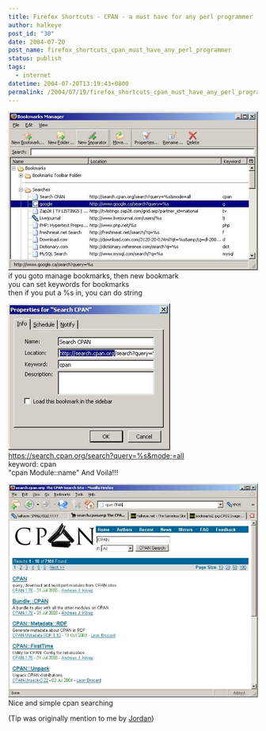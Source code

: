 ```yaml
---
title: Firefox Shortcuts - CPAN - a must have for any perl programmer
author: halkeye
post_id: "30"
date: 2004-07-20
post_name: firefox_shortcuts_cpan_must_have_any_perl_programmer
status: publish
tags:
  - internet
datetime: 2004-07-20T13:19:43+0800
permalink: /2004/07/19/firefox_shortcuts_cpan_must_have_any_perl_programmer/index.html
---
```


![](bookmarks1.jpg)  
if you goto manage bookmarks, then new bookmark  
you can set keywords for bookmarks  
then if you put a %s in, you can do  string

![](bookmarks2.jpg)  
https://search.cpan.org/search?query=%s&mode;=all  
keyword: cpan  
"cpan Module::name"
And Voila!!!  

![](bookmarks3.jpg)  
Nice and simple cpan searching
  

(Tip was originally mention to me by [Jordan](https://j0rd.ath.cx))
